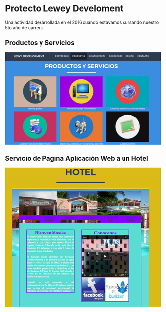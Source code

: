 # Protecto Lewey Develoment

Una actividad desarrollada en el 2016 cuando estavamos cursando nuestro 5to año de carrera

## Productos y Servicios
![Productos y Servicios](img/productosYservicios.png)

## Servicio de Pagina Aplicación Web a un Hotel
![Servicio](img/servicio.png)
